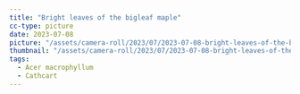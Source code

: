 ```yaml
---
title: "Bright leaves of the bigleaf maple"
cc-type: picture
date: 2023-07-08
picture: "/assets/camera-roll/2023/07/2023-07-08-bright-leaves-of-the-bigleaf-maple/20230709_020926276_iOS.jpg"
thumbnail: "/assets/camera-roll/2023/07/2023-07-08-bright-leaves-of-the-bigleaf-maple/20230709_020926276_iOS-thumbnail.jpg"
tags:
  - Acer macrophyllum
  - Cathcart
---
```

